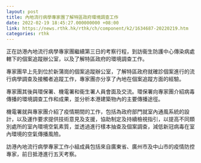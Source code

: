 ```yaml
---
layout: post
title: 內地流行病學專家團了解特區政府環境調查工作
date: 2022-02-19 18:45:27.000000000 +08:00
link: https://news.rthk.hk/rthk/ch/component/k2/1634687-20220219.htm
categories: rthk
---
```


正在訪港內地流行病學專家團繼續第三日的考察行程，到訪衞生防護中心傳染病處轄下的個案追蹤辦公室，以及了解特區政府的環境調查工作。

專家團早上先到位於新蒲崗的個案追蹤辦公室，了解特區政府就確診個案進行的流行病學調查及接觸者追蹤工作，專家團亦分享了內地在個案追蹤方面的經驗。

專家團其後與環保署、機電署和衞生署人員會面及交流。環保署向專家團介紹病毒傳播的環境調查工作和成果，並分析本港建築物內的主要傳播途徑。

機電署就與專家團介紹了疫情期間的工作，包括為政府部門就室內通風系統的設計，以及運作要求提供技術意見及支援，協助制定及持續檢視指引，以提高不同類別處所的室內環境空氣素質，並透過進行樣本抽查及個案調查，減低新冠病毒在室內環境的空氣傳播風險。

訪港內地流行病學專家工作小組成員包括來自廣東省、廣州市及中山市的疫情防控專家，前日抵港進行五天考察。
